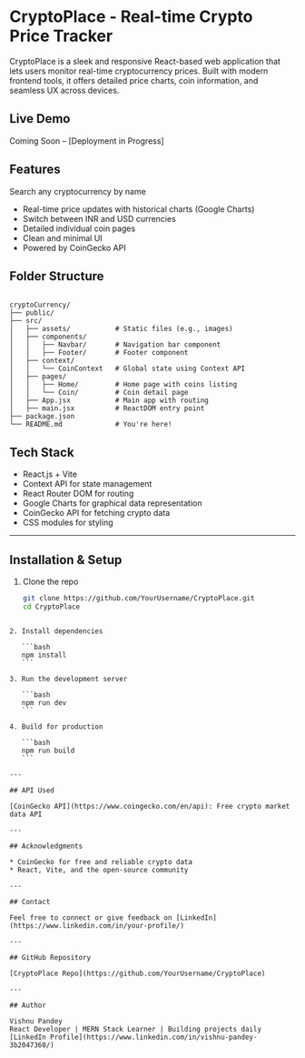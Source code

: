 # CryptoPlace - Real-time Crypto Price Tracker

CryptoPlace is a sleek and responsive React-based web application that lets users monitor real-time cryptocurrency prices. Built with modern frontend tools, it offers detailed price charts, coin information, and seamless UX across devices.

## Live Demo

Coming Soon – [Deployment in Progress]

## Features

 Search any cryptocurrency by name
- Real-time price updates with historical charts (Google Charts)
- Switch between INR and USD currencies
- Detailed individual coin pages
- Clean and minimal UI
- Powered by CoinGecko API

## Folder Structure

```

cryptoCurrency/
├── public/
├── src/
│   ├── assets/           # Static files (e.g., images)
│   ├── components/
│   │   ├── Navbar/       # Navigation bar component
│   │   ├── Footer/       # Footer component
│   ├── context/
│   │   └── CoinContext   # Global state using Context API
│   ├── pages/
│   │   ├── Home/         # Home page with coins listing
│   │   └── Coin/         # Coin detail page
│   ├── App.jsx           # Main app with routing
│   ├── main.jsx          # ReactDOM entry point
├── package.json
└── README.md             # You're here!

````

## Tech Stack

- React.js + Vite
- Context API for state management
- React Router DOM for routing
- Google Charts for graphical data representation
- CoinGecko API for fetching crypto data
- CSS modules for styling

---

## Installation & Setup

1. Clone the repo
   ```bash
   git clone https://github.com/YourUsername/CryptoPlace.git
   cd CryptoPlace
````

2. Install dependencies

   ```bash
   npm install
   ```

3. Run the development server

   ```bash
   npm run dev
   ```

4. Build for production

   ```bash
   npm run build
   ```

---

## API Used

[CoinGecko API](https://www.coingecko.com/en/api): Free crypto market data API

---

## Acknowledgments

* CoinGecko for free and reliable crypto data
* React, Vite, and the open-source community

---

## Contact

Feel free to connect or give feedback on [LinkedIn](https://www.linkedin.com/in/your-profile/)

---

## GitHub Repository

[CryptoPlace Repo](https://github.com/YourUsername/CryptoPlace)

---

## Author

Vishnu Pandey
React Developer | MERN Stack Learner | Building projects daily
[LinkedIn Profile](https://www.linkedin.com/in/vishnu-pandey-3b2047360/)

````



